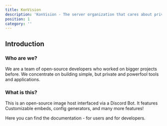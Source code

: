 ```yaml
---
title: KonVision
description: 'KonVision - The server organization that cares about privacy. We code and host private projects and work on open-source.'
position: 1
category: ''
---
```


## Introduction

### Who are we?

We are a team of open-source developers who worked on bigger projects before. We concentrate on building simple, but private and powerfool tools and applications. 

### What is this?

This is an open-source image host interfaced via a Discord Bot. It features Customizable embeds, config generators, and many more features!

Here you can find the documentation - for users and for developers.